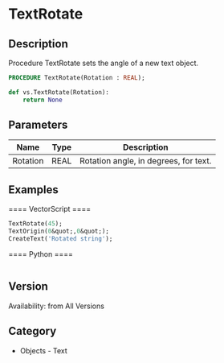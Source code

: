 # TextRotate

## Description
Procedure TextRotate sets the angle of a new text object.

```pascal
PROCEDURE TextRotate(Rotation : REAL);
```

```python
def vs.TextRotate(Rotation):
    return None
```

## Parameters
|Name|Type|Description|
|---|---|---|
|Rotation|REAL|Rotation angle, in degrees, for text.|

## Examples
==== VectorScript ====
```pascal
TextRotate(45);
TextOrigin(0&quot;,0&quot;);
CreateText('Rotated string');
```
==== Python ====
```python

```

## Version
Availability: from All Versions

## Category
* Objects - Text

